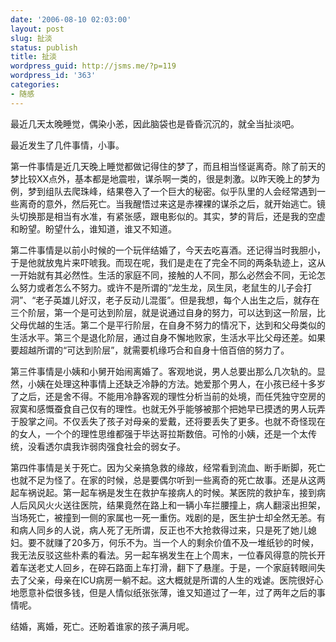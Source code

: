 ```yaml
---
date: '2006-08-10 02:03:00'
layout: post
slug: 扯淡
status: publish
title: 扯淡
wordpress_guid: http://jsms.me/?p=119
wordpress_id: '363'
categories:
- 随感
---
```


最近几天太晚睡觉，偶染小恙，因此脑袋也是昏昏沉沉的，就全当扯淡吧。

最近发生了几件事情，小事。

第一件事情是近几天晚上睡觉都做记得住的梦了，而且相当怪诞离奇。除了前天的梦比较XX点外，基本都是地震啦，谋杀啊一类的，很是刺激。以昨天晚上的梦为例，梦到组队去爬珠峰，结果卷入了一个巨大的秘密。似乎队里的人会经常遇到一些离奇的意外，然后死亡。当我醒悟过来这是赤裸裸的谋杀之后，就开始逃亡。镜头切换那是相当有水准，有紧张感，跟电影似的。其实，梦的背后，还是我的空虚和盼望。盼望什么，谁知道，谁又不知道。

第二件事情是以前小时候的一个玩伴结婚了，今天去吃喜酒。还记得当时我胆小，于是他就放鬼片来吓唬我。而现在呢，我们是走在了完全不同的两条轨迹上，这从一开始就有其必然性。生活的家庭不同，接触的人不同，那么必然会不同，无论怎么努力或者怎么不努力。或许不是所谓的“龙生龙，凤生凤，老鼠生的儿子会打洞”、“老子英雄儿好汉，老子反动儿混蛋”。但是我想，每个人出生之后，就存在三个阶层，第一个是可达到阶层，就是说通过自身的努力，可以达到这一阶层，比父母优越的生活。第二个是平行阶层，在自身不努力的情况下，达到和父母类似的生活水平。第三个是退化阶层，通过自身不懈地败家，生活水平比父母还差。如果要超越所谓的“可达到阶层”，就需要机缘巧合和自身十倍百倍的努力了。

第三件事情是小姨和小舅开始闹离婚了。客观地说，男人总要出那么几次轨的。显然，小姨在处理这种事情上还缺乏冷静的方法。她爱那个男人，在小孩已经十多岁了之后，还是舍不得。不能用冷静客观的理性分析当前的处境，而任凭独守空房的寂寞和感慨蚕食自己仅有的理性。也就无外乎能够被那个把她早已摸透的男人玩弄于股掌之间。不仅丢失了孩子对母亲的爱戴，还将要丢失了更多。也就不奇怪现在的女人，一个个的理性思维都强于毕达哥拉斯数倍。可怜的小姨，还是一个太传统，没看透尔虞我诈弱肉强食社会的弱女子。

第四件事情是关于死亡。因为父亲搞急救的缘故，经常看到流血、断手断脚，死亡也就不足为怪了。在家的时候，总是要偶尔听到一些离奇的死亡故事。还是从这两起车祸说起。第一起车祸是发生在救护车接病人的时候。某医院的救护车，接到病人后风风火火送往医院，结果竟然在路上和一辆小车拦腰撞上，病人翻滚出担架，当场死亡，被撞到一侧的家属也一死一重伤。戏剧的是，医生护士却全然无恙。有和病人同乡的人说，病人死了无所谓，反正也不大抢救得过来，只是死了她儿媳妇。要不就赚了20多万，何乐不为。当一个人的剩余价值不及一堆纸钞的时候，我无法反驳这些朴素的看法。另一起车祸发生在上个周末，一位春风得意的院长开着车送老丈人回乡，在碎石路面上车打滑，翻下了悬崖。于是，一个家庭转眼间失去了父亲，母亲在ICU病房一躺不起。这大概就是所谓的人生的戏谑。医院很好心地愿意补偿很多钱，但是人情似纸张张薄，谁又知道过了一年，过了两年之后的事情呢。

结婚，离婚，死亡。还盼着谁家的孩子满月呢。
